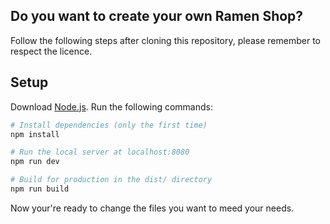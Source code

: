 ## Do you want to create your own Ramen Shop?
Follow the following steps after cloning this repository,
please remember to respect the licence.

## Setup
Download [Node.js](https://nodejs.org/en/download/).
Run the following commands:

``` bash
# Install dependencies (only the first time)
npm install

# Run the local server at localhost:8080
npm run dev

# Build for production in the dist/ directory
npm run build
```
Now your're ready to change the files you want to meed your needs.